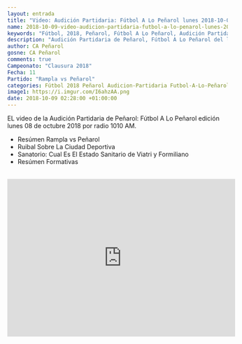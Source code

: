 ```yaml
---
layout: entrada
title: "Video: Audición Partidaria: Fútbol A Lo Peñarol lunes 2018-10-08 por 1010 AM"
name: 2018-10-09-video-audicion-partidaria-futbol-a-lo-penarol-lunes-2018-10-08.markdown
keywords: "Fútbol, 2018, Peñarol, Fútbol A Lo Peñarol, Audición Partidaria de Peñarol, 1010 AM, video, youtube"
description: "Audición Partidaria de Peñarol, Fútbol A Lo Peñarol del lunes 08 de octubre por radio 1010 AM."
author: CA Peñarol
gosne: CA Peñarol
comments: true
Campeonato: "Clausura 2018"
Fecha: 11
Partido: "Rampla vs Peñarol"
categories: Fútbol 2018 Peñarol Audicion-Partidaria Futbol-A-Lo-Peñarol
image1: https://i.imgur.com/I6ahzAA.png
date: 2018-10-09 02:28:00 +01:00:00
---
```


EL video de la Audición Partidaria de Peñarol: Fútbol A Lo Peñarol edición lunes 08 de octubre 2018 por radio 1010 AM.

 - Resúmen Rampla vs Peñarol
 - Ruibal Sobre La Ciudad Deportiva
 - Sanatorio: Cual Es El Estado Sanitario de Viatri y Formiliano
 - Resúmen Formativas

<br>

<iframe width="521" height="360" src="https://www.youtube.com/embed/v33tw6mkvUc" frameborder="0" allow="autoplay; encrypted-media" allowfullscreen></iframe>

<br>
